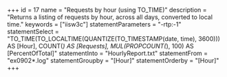 +++
id = 17
name = "Requests by hour (using TO_TIME)"
description = "Returns a listing of requests by hour, across all days, converted to local time."
keywords = ["iisw3c"]
statementParameters = "-rtp:-1"
statementSelect = "TO_TIME(TO_LOCALTIME(QUANTIZE(TO_TIMESTAMP(date, time), 3600))) AS [Hour], COUNT(*) AS [Requests], MUL(PROPCOUNT(*), 100) AS [PercentOfTotal]"
statementInto = "HourlyReport.txt"
statementFrom = "ex0902*.log"
statementGroupby = "[Hour]"
statementOrderby = "[Hour]"
+++

